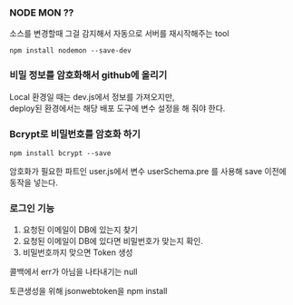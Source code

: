 ### NODE MON ??
소스를 변경할때 그걸 감지해서 자동으로 서버를 재시작해주는 tool
```
npm install nodemon --save-dev
```

### 비밀 정보를 암호화해서 github에 올리기
Local 환경일 때는 dev.js에서 정보를 가져오지만,  
deploy된 환경에서는 해당 배포 도구에 변수 설정을 해 줘야 한다.

### Bcrypt로 비밀번호를 암호화 하기
```
npm install bcrypt --save
```
암호화가 필요한 파트인 user.js에서 
변수 userSchema.pre 를 사용해 save 이전에 동작을 넣는다.

### 로그인 기능
1. 요청된 이메일이 DB에 있는지 찾기
2. 요청된 이메일이 DB에 있다면 비밀번호가 맞는지 확인.
3. 비밀번호까지 맞으면 Token 생성

콜백에서 err가 아님을 나타내기는 null

토큰생성을 위해 jsonwebtoken을 npm install